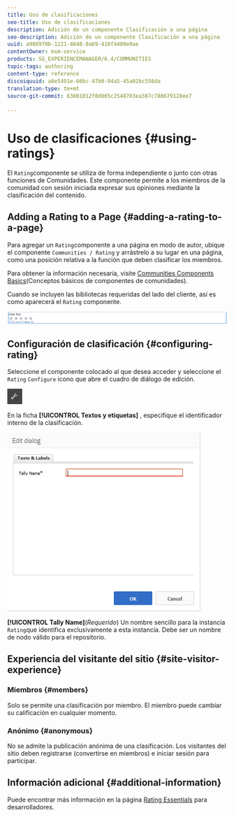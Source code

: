```yaml
---
title: Uso de clasificaciones
seo-title: Uso de clasificaciones
description: Adición de un componente Clasificación a una página
seo-description: Adición de un componente Clasificación a una página
uuid: a986970b-1221-4648-9a69-410f4480e0ae
contentOwner: msm-service
products: SG_EXPERIENCEMANAGER/6.4/COMMUNITIES
topic-tags: authoring
content-type: reference
discoiquuid: a0e5491e-66bc-47b0-94a5-45a02bc558da
translation-type: tm+mt
source-git-commit: 63001012f0d865c2548703ea387c780679128ee7

---
```



# Uso de clasificaciones {#using-ratings}

El `Rating`componente se utiliza de forma independiente o junto con otras funciones de Comunidades. Este componente permite a los miembros de la comunidad con sesión iniciada expresar sus opiniones mediante la clasificación del contenido.

## Adding a Rating to a Page {#adding-a-rating-to-a-page}

Para agregar un `Rating`componente a una página en modo de autor, ubique el componente `Communities / Rating` y arrástrelo a su lugar en una página, como una posición relativa a la función que deben clasificar los miembros.

Para obtener la información necesaria, visite [Communities Components Basics](basics.md)(Conceptos básicos de componentes de comunidades).

Cuando se incluyen las bibliotecas [](rating-basics.md#essentials-for-client-side) requeridas del lado del cliente, así es como aparecerá el `Rating` componente.

![chlimage_1-493](assets/chlimage_1-493.png)

## Configuración de clasificación {#configuring-rating}

Seleccione el componente colocado al que desea acceder y seleccione el `Rating` `Configure` icono que abre el cuadro de diálogo de edición.

![chlimage_1-494](assets/chlimage_1-494.png)

En la ficha **[!UICONTROL Textos y etiquetas]** , especifique el identificador interno de la clasificación.

![chlimage_1-495](assets/chlimage_1-495.png)

**[!UICONTROL Tally Name]**(*Requerido*) Un nombre sencillo para la instancia `Rating`que identifica exclusivamente a esta instancia. Debe ser un nombre de nodo válido para el repositorio.

## Experiencia del visitante del sitio {#site-visitor-experience}

### Miembros {#members}

Solo se permite una clasificación por miembro. El miembro puede cambiar su calificación en cualquier momento.

### Anónimo {#anonymous}

No se admite la publicación anónima de una clasificación. Los visitantes del sitio deben registrarse (convertirse en miembros) e iniciar sesión para participar.

## Información adicional {#additional-information}

Puede encontrar más información en la página [Rating Essentials](rating-basics.md) para desarrolladores.
